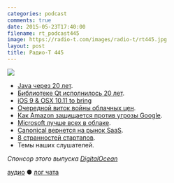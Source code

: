 ```yaml
---
categories: podcast
comments: true
date: 2015-05-23T17:40:00
filename: rt_podcast445
image: https://radio-t.com/images/radio-t/rt445.jpg
layout: post
title: Радио-Т 445
---
```


![](https://radio-t.com/images/radio-t/rt445.jpg)

* [Java через 20 лет](http://www.javaworld.com/article/2924046/scripting-jvm-languages/java-at-20-jvm-javas-other-big-legacy.html).
* [Библиотеке Qt исполнилось 20 лет](http://www.opennet.ru/opennews/art.shtml?num=42264).
* [iOS 9 & OSX 10.11 to bring](http://9to5mac.com/2015/05/22/ios-9-os-x-10-11-to-bring-quality-focus-smaller-apps-rootless-security-legacy-iphoneipad-support/)
* [Очередной виток войны облачных цен](http://googlecloudplatform.blogspot.com/2015/05/Pay-Less-Compute-Moore.html).
* [Как Amazon защищается против угрозы Google](http://prsm.tc/SuZdeb).
* [Microsoft лучше всех в облаке](http://azure.microsoft.com/blog/2015/05/22/microsoft-the-only-vendor-named-a-leader-in-gartner-magic-quadrants-for-iaas-applicat).
* [Canonical вернется на рынок SaaS](http://www.computerweekly.com/news/4500246502/Canonical-offers-Saas-pricing-for-on-premise-VMs-and-storage).
* [8 странностей стартапов](http://prsm.tc/eHaBo0).
* Темы наших слушателей.

_Спонсор этого выпуска [DigitalOcean](https://www.digitalocean.com)_

[аудио](http://cdn.radio-t.com/rt_podcast445.mp3) ● [лог чата](http://chat.radio-t.com/logs/radio-t-445.html)
<audio src="http://cdn.radio-t.com/rt_podcast445.mp3" preload="none"></audio>
